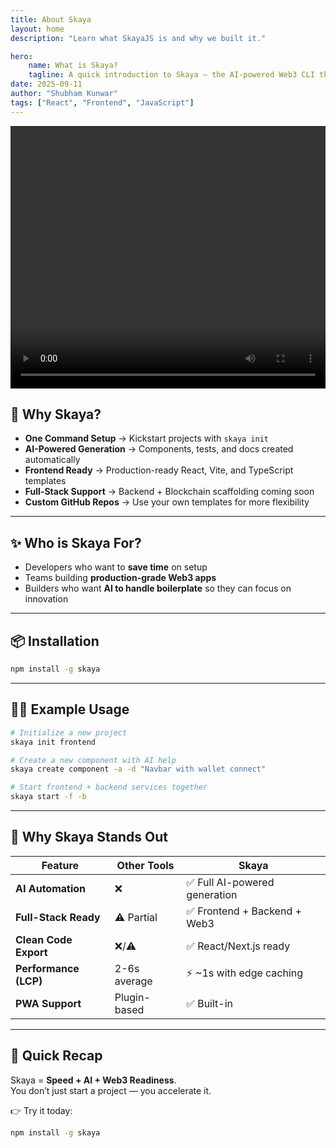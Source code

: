 ```yaml
---
title: About Skaya
layout: home
description: "Learn what SkayaJS is and why we built it."

hero:
    name: What is Skaya?
    tagline: A quick introduction to Skaya — the AI-powered Web3 CLI that helps you scaffold, generate, and scale full-stack blockchain projects with ease.
date: 2025-09-11
author: "Shubham Kunwar"
tags: ["React", "Frontend", "JavaScript"]
---
```


<video width="100%" height="420" controls >
  <source src="/blogs/videos/whatIsSkaya.mp4" type="video/mp4">
  Your browser does not support the video tag.
</video>

## 🔑 Why Skaya?

- **One Command Setup** → Kickstart projects with `skaya init`
- **AI-Powered Generation** → Components, tests, and docs created automatically
- **Frontend Ready** → Production-ready React, Vite, and TypeScript templates
- **Full-Stack Support** → Backend + Blockchain scaffolding coming soon
- **Custom GitHub Repos** → Use your own templates for more flexibility

---

## ✨ Who is Skaya For?

- Developers who want to **save time** on setup  
- Teams building **production-grade Web3 apps**  
- Builders who want **AI to handle boilerplate** so they can focus on innovation  

---

## 📦 Installation

```bash
npm install -g skaya
```

---

## 🧑‍💻 Example Usage

```bash
# Initialize a new project
skaya init frontend

# Create a new component with AI help
skaya create component -a -d "Navbar with wallet connect"

# Start frontend + backend services together
skaya start -f -b
```

---

## 🚀 Why Skaya Stands Out

| Feature                 | Other Tools         | **Skaya** |
| ----------------------- | ------------------ | ----------------------------- |
| **AI Automation**       | ❌                 | ✅ Full AI-powered generation |
| **Full-Stack Ready**    | ⚠️ Partial         | ✅ Frontend + Backend + Web3 |
| **Clean Code Export**   | ❌/⚠️             | ✅ React/Next.js ready        |
| **Performance (LCP)**   | 2-6s average       | ⚡ ~1s with edge caching      |
| **PWA Support**         | Plugin-based       | ✅ Built-in                  |

---

## 📍 Quick Recap

Skaya = **Speed + AI + Web3 Readiness**.  
You don’t just start a project — you accelerate it.  

👉 Try it today: 
```bash
npm install -g skaya
```
